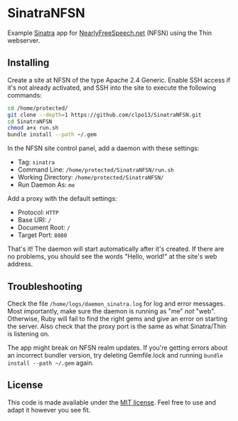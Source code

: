# SinatraNFSN

Example [Sinatra](http://www.sinatrarb.com) app for [NearlyFreeSpeech.net](https://www.nearlyfreespeech.net) (NFSN) using the Thin webserver.

## Installing

Create a site at NFSN of the type Apache 2.4 Generic. Enable SSH access if it's not already activated, and SSH into the site to execute the following commands:

```bash
cd /home/protected/
git clone --depth=1 https://github.com/clpo13/SinatraNFSN.git
cd SinatraNFSN
chmod a+x run.sh
bundle install --path ~/.gem
```

In the NFSN site control panel, add a daemon with these settings:

- Tag: `sinatra`
- Command Line: `/home/protected/SinatraNFSN/run.sh`
- Working Directory: `/home/protected/SinatraNFSN/`
- Run Daemon As: `me`

Add a proxy with the default settings:

- Protocol: `HTTP`
- Base URI: `/`
- Document Root: `/`
- Target Port: `8080`

That's it! The daemon will start automatically after it's created. If there are no problems, you should see the words "Hello, world!" at the site's web address.

## Troubleshooting

Check the file `/home/logs/daemon_sinatra.log` for log and error messages. Most importantly, make sure the daemon is running as "me" *not* "web". Otherwise, Ruby will fail to find the right gems and give an error on starting the server. Also check that the proxy port is the same as what Sinatra/Thin is listening on.

The app might break on NFSN realm updates. If you're getting errors about an incorrect bundler version, try deleting Gemfile.lock and running `bundle install --path ~/.gem` again.

## License

This code is made available under the [MIT license](LICENSE). Feel free to use and adapt it however you see fit.
